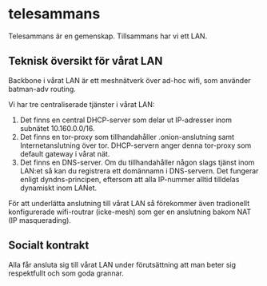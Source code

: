 # telesammans

Telesammans är en gemenskap. Tillsammans har vi ett LAN.

## Teknisk översikt för vårat LAN

Backbone i vårat LAN är ett meshnätverk över ad-hoc wifi, som använder batman-adv routing.

Vi har tre centraliserade tjänster i vårat LAN:

1. Det finns en central DHCP-server som delar ut IP-adresser inom subnätet 10.160.0.0/16.
2. Det finns en tor-proxy som tillhandahåller .onion-anslutning samt Internetanslutning över tor. DHCP-servern anger denna tor-proxy som default gateway i vårat nät.
3. Det finns en DNS-server. Om du tillhandahåller någon slags tjänst inom LAN:et så kan du registrera ett domännamn i DNS-servern. Det fungerar enligt dyndns-principen, eftersom att alla IP-nummer alltid tilldelas dynamiskt inom LANet.

För att underlätta anslutning till vårat LAN så förekommer även tradionellt konfigurerade wifi-routrar (icke-mesh) som ger en anslutning bakom NAT (IP masquerading).

## Socialt kontrakt

Alla får ansluta sig till vårat LAN under förutsättning att man beter sig respektfullt och som goda grannar.

